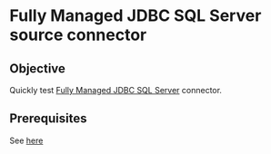# Fully Managed JDBC SQL Server source connector



## Objective

Quickly test [Fully Managed JDBC SQL Server](https://docs.confluent.io/cloud/current/connectors/cc-microsoft-sql-server-source.html) connector.

## Prerequisites

See [here](https://kafka-docker-playground.io/#/how-to-use?id=%f0%9f%8c%a4%ef%b8%8f-confluent-cloud-examples)